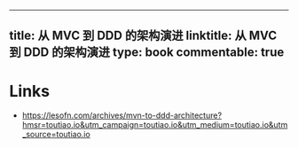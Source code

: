 
---
title: 从 MVC 到 DDD 的架构演进
linktitle: 从 MVC 到 DDD 的架构演进
type: book
commentable: true
---

# Links

- https://lesofn.com/archives/mvn-to-ddd-architecture?hmsr=toutiao.io&utm_campaign=toutiao.io&utm_medium=toutiao.io&utm_source=toutiao.io
    